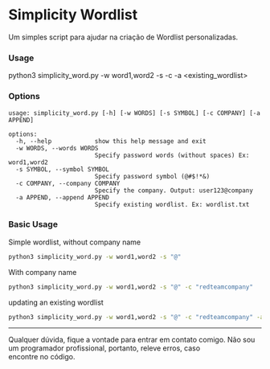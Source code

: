# Simplicity Wordlist

Um simples script para ajudar na criação de Wordlist personalizadas.

### Usage
python3 simplicity_word.py -w word1,word2 -s <symbol> -c <company> -a <existing_wordlist>

### Options
```
usage: simplicity_word.py [-h] [-w WORDS] [-s SYMBOL] [-c COMPANY] [-a APPEND]

options:
  -h, --help            show this help message and exit
  -w WORDS, --words WORDS
                        Specify password words (without spaces) Ex: word1,word2
  -s SYMBOL, --symbol SYMBOL
                        Specify password symbol (@#$!*&)
  -c COMPANY, --company COMPANY
                        Specify the company. Output: user123@company
  -a APPEND, --append APPEND
                        Specify existing wordlist. Ex: wordlist.txt
```

### Basic Usage

Simple wordlist, without company name

```bash
python3 simplicity_word.py -w word1,word2 -s "@"
```


With company name

```bash
python3 simplicity_word.py -w word1,word2 -s "@" -c "redteamcompany"
```

updating an existing wordlist

```bash
python3 simplicity_word.py -w word1,word2 -s "@" -c "redteamcompany" -a "wordlist.txt"
```
---

Qualquer dúvida, fique a vontade para entrar em contato comigo. Não sou um programador profissional, portanto, releve erros, caso encontre no código.
